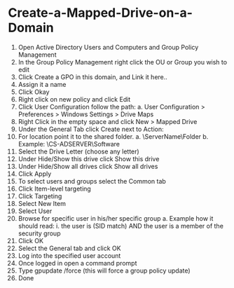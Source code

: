 # Create-a-Mapped-Drive-on-a-Domain

1.	Open Active Directory Users and Computers and Group Policy Management
2.	In the Group Policy Management right click the OU or Group you wish to edit
3.	Click Create a GPO in this domain, and Link it here..
4.	Assign it a name 
5.	Click Okay
6.	Right click on new policy and click Edit
7.	Click User Configuration follow the path:
a.	User Configuration > Preferences > Windows Settings > Drive Maps
8.	Right Click in the empty space and click New > Mapped Drive
9.	Under the General Tab click Create next to Action: 
10.	For location point it to the shared folder. 
  a.	\\ServerName\Folder
  b.	Example: \\CS-ADSERVER\Software
11.	Select the Drive Letter (choose any letter)
12.	Under Hide/Show this drive click Show this drive
13.	Under Hide/Show all drives click Show all drives
14.	Click Apply
15.	To select users and groups select the Common tab
16.	Click Item-level targeting 
17.	Click Targeting
18.	Select New Item
19.	Select User
20.	Browse for specific user in his/her specific group 
  a.	Example how it should read:
  i.	the user is <username> (SID match)
  AND the user is a member of the security group <group name>
21.	Click OK
22.	Select the General tab and click OK
23.	Log into the specified user account
24.	Once logged in open a command prompt
25.	Type gpupdate /force (this will force a group policy update) 
26.	Done
